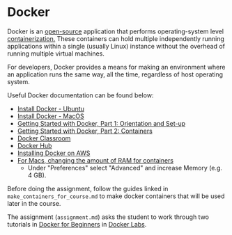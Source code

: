 # Docker
Docker is an [open-source](https://github.com/docker/docker-ce) application that performs operating-system level [containerization.](https://en.wikipedia.org/wiki/Operating-system-level_virtualization)  These containers can hold multiple independently running applications within a single (usually Linux) instance without the overhead of running multiple virtual machines.  

For developers, Docker provides a means for making an environment where an application runs the same way, all the time, regardless of host operating system.

Useful Docker documentation can be found below:
* [Install Docker - Ubuntu](https://docs.docker.com/install/linux/docker-ce/ubuntu/#install-docker-ce)  
* [Install Docker - MacOS](https://docs.docker.com/docker-for-mac/install/)
* [Getting Started with Docker, Part 1: Orientation and Set-up](https://docs.docker.com/get-started/)
* [Getting Started with Docker, Part 2: Containers](https://docs.docker.com/get-started/part2/)
* [Docker Classroom](https://training.play-with-docker.com/)
* [Docker Hub](https://hub.docker.com/)
* [Installing Docker on AWS](https://docs.aws.amazon.com/AmazonECS/latest/developerguide/docker-basics.html?shortFooter=true#install_docker)
* [For Macs, changing the amount of RAM for containers](https://docs.docker.com/docker-for-mac/#preferences-menu)
  - Under "Preferences" select "Advanced" and increase Memory (e.g. 4 GB).

  
Before doing the assignment, follow the guides linked in `make_containers_for_course.md` to make docker containers that will be used later in the course.  

The assignment (`assignment.md`) asks the student to work through two tutorials in [Docker for Beginners](https://github.com/docker/labs/blob/master/beginner/readme.md) in [Docker Labs](https://github.com/docker/labs).    

